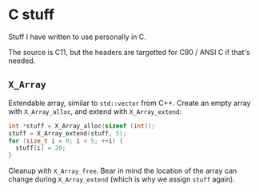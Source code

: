 # C stuff

Stuff I have written to use personally in C.

The source is C11, but the headers are targetted for C90 / ANSI C if that's
needed.

## `X_Array`

Extendable array, similar to `std::vector` from C++. Create an empty array with
`X_Array_alloc`, and extend with `X_Array_extend`:

```c
int *stuff = X_Array_alloc(sizeof (int));
stuff = X_Array_extend(stuff, 5);
for (size_t i = 0; i < 5; ++i) {
  stuff[i] = 20;
}
```

Cleanup with `X_Array_free`. Bear in mind the location of the array can change
during `X_Array_extend` (which is why we assign `stuff` again).
